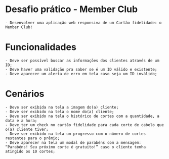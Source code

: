 # Desafio prático - Member Club
    - Desenvolver uma aplicação web responsiva de um Cartão fidelidade: o Member Club!

# Funcionalidades
    - Deve ser possível buscar as informações dos clientes através de um ID;
    - Deve haver uma validação pra saber se é um ID válido e existente;
    - Deve aparecer um alerta de erro em tela caso seja um ID inválido;

# Cenários
    - Deve ser exibida na tela a imagem do(a) cliente;
    - Deve ser exibido na tela o nome do(a) cliente;
    - Deve ser exibido na tela o histórico de cortes com a quantidade, a data e a hora;
    - Deve ter um check no cartão fidelidade para cada corte de cabelo que o(a) cliente tiver;
    - Deve ser exibido na tela um progresso com o número de cortes restantes para o prêmio;
    - Deve aparecer na tela um modal de parabéns com a mensagem: “Parabéns! Seu próximo corte é gratuito!” caso o cliente tenha atingido os 10 cortes;
